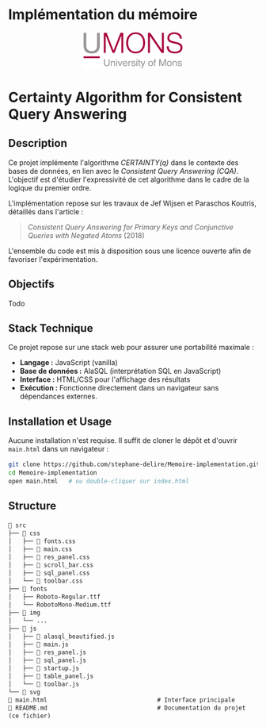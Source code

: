 # Implémentation du mémoire

<div style='text-align:center;'>
    <img src="src/img/umons.png" width="200"/>
</div>

# Certainty Algorithm for Consistent Query Answering

## Description

Ce projet implémente l'algorithme *CERTAINTY(q)* dans le contexte des bases de données, en lien avec le *Consistent Query Answering (CQA)*. L'objectif est d'étudier l'expressivité de cet algorithme dans le cadre de la logique du premier ordre. 

L'implémentation repose sur les travaux de Jef Wijsen et Paraschos Koutris, détaillés dans l'article :
> *Consistent Query Answering for Primary Keys and Conjunctive Queries with Negated Atoms* (2018)

L'ensemble du code est mis à disposition sous une licence ouverte afin de favoriser l'expérimentation.

## Objectifs

Todo

## Stack Technique

Ce projet repose sur une stack web pour assurer une portabilité maximale :

- **Langage :** JavaScript (vanilla)
- **Base de données :** AlaSQL (interprétation SQL en JavaScript)
- **Interface :** HTML/CSS pour l'affichage des résultats
- **Exécution :** Fonctionne directement dans un navigateur sans dépendances externes.

## Installation et Usage

Aucune installation n'est requise. Il suffit de cloner le dépôt et d'ouvrir `main.html` dans un navigateur :

```sh
git clone https://github.com/stephane-delire/Memoire-implementation.git
cd Memoire-implementation
open main.html   # ou double-cliquer sur index.html
````

## Structure
```
📂 src
├── 📂 css
│   ├── 📄 fonts.css
│   ├── 📄 main.css
│   ├── 📄 res_panel.css
│   ├── 📄 scroll_bar.css
│   ├── 📄 sql_panel.css
│   └── 📄 toolbar.css
├── 📂 fonts
│   ├── Roboto-Regular.ttf
│   └── RobotoMono-Medium.ttf
├── 📂 img
│   └── ...
├── 📂 js
│   ├── 📄 alasql_beautified.js
│   ├── 📄 main.js
│   ├── 📄 res_panel.js
│   ├── 📄 sql_panel.js
│   ├── 📄 startup.js
│   ├── 📄 table_panel.js
│   └── 📄 toolbar.js
└── 📂 svg
📄 main.html                               # Interface principale
📄 README.md                               # Documentation du projet (ce fichier)
```